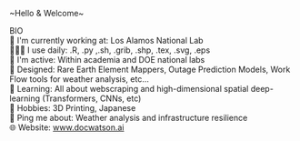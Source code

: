  \~Hello & Welcome\~  

BIO <br />
🏢 I'm currently working at: Los Alamos National Lab <br />
👨🏼‍💻 I use daily: .R, .py ,.sh, .grib, .shp, .tex, .svg, .eps <br />
🧠 I'm active: Within academia and DOE national labs <br />
📐 Designed: Rare Earth Element Mappers, Outage Prediction Models, Work Flow tools for weather analysis, etc… <br />
🌱 Learning: All about webscraping and high-dimensional spatial deep-learning (Transformers, CNNs, etc)<br />
🗿 Hobbies: 3D Printing, Japanese <br />
💬 Ping me about: Weather analysis and infrastructure resilience <br />
🌐 Website: www.docwatson.ai <br /> 

<!---
sonofwatt84/sonofwatt84 is a ✨ special ✨ repository because its `README.md` (this file) appears on your GitHub profile.
You can click the Preview link to take a look at your changes.
--->
